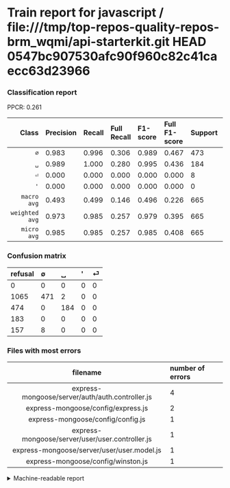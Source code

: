# Train report for javascript / file:///tmp/top-repos-quality-repos-brm_wqmi/api-starterkit.git HEAD 0547bc907530afc90f960c82c41caecc63d23966

### Classification report

PPCR: 0.261

| Class | Precision | Recall | Full Recall | F1-score | Full F1-score | Support | Full Support | PPCR |
|------:|:----------|:-------|:------------|:---------|:---------|:--------|:-------------|:-----|
| `∅` | 0.983| 0.996| 0.306| 0.989| 0.467| 473| 1538| 0.308 |
| `␣` | 0.989| 1.000| 0.280| 0.995| 0.436| 184| 658| 0.280 |
| `⏎` | 0.000| 0.000| 0.000| 0.000| 0.000| 8| 165| 0.048 |
| `'` | 0.000| 0.000| 0.000| 0.000| 0.000| 0| 183| 0.000 |
| `macro avg` | 0.493| 0.499| 0.146| 0.496| 0.226| 665| 2544| 0.261 |
| `weighted avg` | 0.973| 0.985| 0.257| 0.979| 0.395| 665| 2544| 0.261 |
| `micro avg` | 0.985| 0.985| 0.257| 0.985| 0.408| 665| 2544| 0.261 |

### Confusion matrix

|refusal|  ∅| ␣| '| ⏎| 
|:---|:---|:---|:---|:---|
|0 |0 |0 |0 |0 |
|1065 |471 |2 |0 |0 |
|474 |0 |184 |0 |0 |
|183 |0 |0 |0 |0 |
|157 |8 |0 |0 |0 |

### Files with most errors

| filename | number of errors|
|:----:|:-----|
| express-mongoose/server/auth/auth.controller.js | 4 |
| express-mongoose/config/express.js | 2 |
| express-mongoose/config/config.js | 1 |
| express-mongoose/server/user/user.controller.js | 1 |
| express-mongoose/server/user/user.model.js | 1 |
| express-mongoose/config/winston.js | 1 |

<details>
    <summary>Machine-readable report</summary>
```json
{
  "cl_report": {"\u0027": {"f1-score": 0.0, "precision": 0.0, "recall": 0.0, "support": 0}, "macro avg": {"f1-score": 0.4960225982284806, "precision": 0.49313646261252164, "recall": 0.4989429175475687, "support": 665}, "micro avg": {"f1-score": 0.9849624060150376, "precision": 0.9849624060150376, "recall": 0.9849624060150376, "support": 665}, "weighted avg": {"f1-score": 0.9790028842262367, "precision": 0.973115359615957, "recall": 0.9849624060150376, "support": 665}, "\u2205": {"f1-score": 0.9894957983193277, "precision": 0.9832985386221295, "recall": 0.9957716701902748, "support": 473}, "\u23ce": {"f1-score": 0.0, "precision": 0.0, "recall": 0.0, "support": 8}, "\u2423": {"f1-score": 0.9945945945945946, "precision": 0.989247311827957, "recall": 1.0, "support": 184}},
  "cl_report_full": {"\u0027": {"f1-score": 0.0, "precision": 0.0, "recall": 0.0, "support": 183}, "macro avg": {"f1-score": 0.2257623000702559, "precision": 0.49313646261252164, "recall": 0.14646928273010779, "support": 2544}, "micro avg": {"f1-score": 0.40822686195076346, "precision": 0.9849624060150376, "recall": 0.2574685534591195, "support": 2544}, "weighted avg": {"f1-score": 0.3951230297043079, "precision": 0.8503293567545718, "recall": 0.2574685534591195, "support": 2544}, "\u2205": {"f1-score": 0.4670302429350521, "precision": 0.9832985386221295, "recall": 0.30624187256176855, "support": 1538}, "\u23ce": {"f1-score": 0.0, "precision": 0.0, "recall": 0.0, "support": 165}, "\u2423": {"f1-score": 0.43601895734597157, "precision": 0.989247311827957, "recall": 0.2796352583586626, "support": 658}},
  "ppcr": 0.2613993710691824
}
```
</details>
